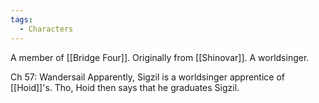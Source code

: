 ```yaml
---
tags:
  - Characters
---
```

A member of [[Bridge Four]]. Originally from [[Shinovar]]. A worldsinger.

Ch 57: Wandersail
Apparently, Sigzil is a worldsinger apprentice of [[Hoid]]'s. Tho, Hoid then says that he graduates Sigzil.